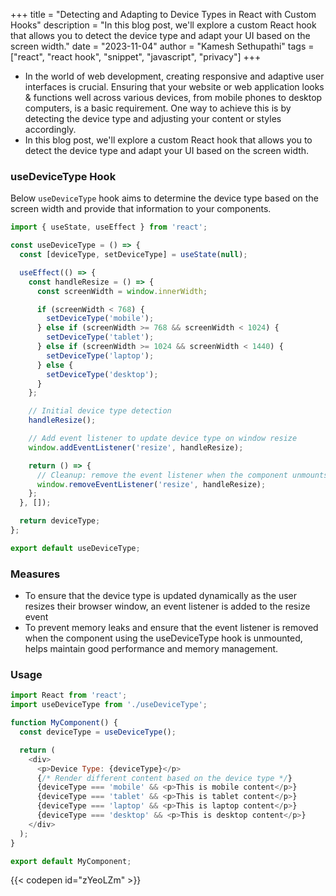 +++ 
title = "Detecting and Adapting to Device Types in React with Custom Hooks"
description = "In this blog post, we'll explore a custom React hook that allows you to detect the device type and adapt your UI based on the screen width."
date = "2023-11-04"
author = "Kamesh Sethupathi"
tags = ["react", "react hook", "snippet", "javascript", "privacy"]
+++

- In the world of web development, creating responsive and adaptive user interfaces is crucial. Ensuring that your website or web application looks & functions well across various devices, from mobile phones to desktop computers, is a basic requirement. One way to achieve this is by detecting the device type and adjusting your content or styles accordingly. 
- In this blog post, we'll explore a custom React hook that allows you to detect the device type and adapt your UI based on the screen width.

### useDeviceType Hook

Below `useDeviceType` hook aims to determine the device type based on the screen width and provide that information to your components.

```js
import { useState, useEffect } from 'react';

const useDeviceType = () => {
  const [deviceType, setDeviceType] = useState(null);

  useEffect(() => {
    const handleResize = () => {
      const screenWidth = window.innerWidth;

      if (screenWidth < 768) {
        setDeviceType('mobile');
      } else if (screenWidth >= 768 && screenWidth < 1024) {
        setDeviceType('tablet');
      } else if (screenWidth >= 1024 && screenWidth < 1440) {
        setDeviceType('laptop');
      } else {
        setDeviceType('desktop');
      }
    };

    // Initial device type detection
    handleResize();

    // Add event listener to update device type on window resize
    window.addEventListener('resize', handleResize);

    return () => {
      // Cleanup: remove the event listener when the component unmounts
      window.removeEventListener('resize', handleResize);
    };
  }, []);

  return deviceType;
};

export default useDeviceType;
```

### Measures
- To ensure that the device type is updated dynamically as the user resizes their browser window, an event listener is added to the resize event
- To prevent memory leaks and ensure that the event listener is removed when the component using the useDeviceType hook is unmounted, helps maintain good performance and memory management.

### Usage 

```js
import React from 'react';
import useDeviceType from './useDeviceType';

function MyComponent() {
  const deviceType = useDeviceType();

  return (
    <div>
      <p>Device Type: {deviceType}</p>
      {/* Render different content based on the device type */}
      {deviceType === 'mobile' && <p>This is mobile content</p>}
      {deviceType === 'tablet' && <p>This is tablet content</p>}
      {deviceType === 'laptop' && <p>This is laptop content</p>}
      {deviceType === 'desktop' && <p>This is desktop content</p>}
    </div>
  );
}

export default MyComponent;
```


{{< codepen id="zYeoLZm" >}}